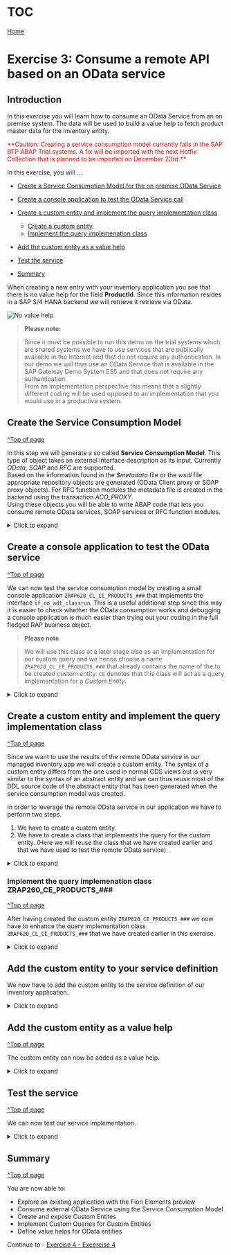 # TOC
[Home](../../readme.md#exercises)
# Exercise 3: Consume a remote API based on an OData service

## Introduction

In this exercise you will learn how to consume an OData Service from an on premise system.
The data will be used to build a value help to fetch product master data for the Inventory entity.

<span style="color:red">
**Caution:
Creating a service consumption model currently fails in the SAP BTP ABAP Trial systems. A fix will be imported with the next Hotfix Collection that is planned to be imported on December 23rd.**
</span>

In this exercise, you will ...

- [Create a Service Consumption Model for the on premise OData Service](#create-the-service-consumption-model)

- [Create a console application to test the OData Service call](#create-a-console-application-to-test-the-odata-service)

- [Create a custom entity and implement the query implementation class](#create-a-custom-entity-and-implement-the-query-implementation-class)
  - [Create a custom entity](#create-a-custom-entity)
  - [Implement the query implemenation class](#implement-the-query-implemenation-class-zrap260ceproducts)   

- [Add the custom entity as a value help](#add-the-custom-entity-as-a-value-help)
- [Test the service](#test-the-service)
- [Summary](#summary) 



When creating a new entry with your inventory application you see that there is no value help for the field **ProductId**. 
Since this information resides in a SAP S/4 HANA backend we will retrieve it retrieve via OData.

 ![No value help](images/Introduction_0000.png)




> **Please note:**

> Since it must be possible to run this demo on the trial systems which are shared systems we  have to use services that are publically available in the Internet and that do not require any authentication. 
In our demo we will thus use an OData Service that is available in the SAP Gateway Demo System ES5 and that does not require any authentication.  
> From an implementation perspective this means that a slightly different coding will be used opposed to an implementation that you would use in a productive system.


## Create the Service Consumption Model
[^Top of page](#)  

In this step we will generate a so called **Service Consumption Model**. This type of object takes an external interface description as its input. Currently *OData*, *SOAP* and *RFC* are supported.   
Based on the information found in the *$metadata* file or the *wsdl* file appropriate repository objects are generated (OData Client proxy or SOAP proxy objects). For RFC function modules the metadata file is created in the backend using the transaction *ACO_PROXY*.  
Using these objects you will be able to write ABAP code that lets you consume remote OData services, SOAP services or RFC function modules.

<details>
<summary>Click to expand</summary>

We start by creating a service consumption model for an OData service that provides demo product data. This service resides on the public SAP Gateway System ES5 and does not require any authentication

1. The *$metadata* file of the OData service that we want to consume must be uploaded in file format. You have hence to download it first.
 
 - Click on the following URL https://sapes5.sapdevcenter.com/sap/opu/odata/sap/ZPDCDS_SRV/$metadata

   When you are asked to select a certificate or to authenticate, simply press the **Cancel** button, since this URL does not require any authentication.

   ![No authentication required](images/Service_Consumption_Model_0000.png)  
   
 - Download the $metadata file to your computer, you will need it later in this exercise.  

   ![Download $metadata 1](images/Service_Consumption_Model_0010.png)  
   ![Download $metadata 2](images/Service_Consumption_Model_0020.png)  

2. Switch to ADT and right click on your package **ZRAP620_###**. Select **New > Other ABAP Repository Object**.  

    ![New ABAP Repository Object 1](images/Service_Consumption_Model_0030.png)  

2. In the New ABAP Repository Object dialogue do the following

   -  Start to type **`Service`**
   -  In the list of objects select **Service Consumption Model**
   -  Click **Next**
 
      ![New ABAP Repository Object 2](images/Service_Consumption_Model_0040.png)

4. The **New Service Consumption Model** dialogue opens. Here enter the following data:

   - Name: **`ZRAP620_SC_PRODUCTS_###`**
   - Description: **`Products from ES5`**
   - Remote Consumption Model: **`OData`** (to be selected from the drop down box)
   
   Then click **Next**. 
   
   > **Caution**
   
   > Be sure that you have selected **`OData`** as the **Remote Consumption Mode** from the drop down box. We will create a service consumption model for a SOAP web service in the following exercise.
   
    ![New Service Consumption Model](images/Service_Consumption_Model_0050.png)

5. The $metadata file of the OData service that we want to consume must be uploaded in file format. If you have not yet downloaded the $metadata file you have to do this now.

   - Click **Browse** to select the $metadata file that you have downloaded earlier in this exercise
   - Prefix: **`RAP620_###`** 

> **Please note**

> The prefix that you have entered will be added to the names of the repository objects that are generated, namely the **abstract entities**.  
> If you don't select a prefix and if the wizard finds out that there would be name clashes the wizard will propse unique names by adding arbitrary characters to the repository object names.  
> In any case you will be able to change the values that will be proposed by this wizard.

 ![OData consumption proxy](images/Service_Consumption_Model_0060.png)

6. Check the **ABAP Artifact Name** and click **Next**.

   You will notice that the name of the ABAP artifact has been set to `ZRAP620_###SEPMRA_I_PRODUCT_E` since we have provided the prefix `RAP620_###`. 

   Press **Next**.

> Additional Information

> If you have not provided a prefix the ABAP Artifact Name might contain several arbritray characters that have been added to the name **ZSEPMRA_I_PRODUCT**. This can happen if other users in the same system have already imported the same $metadata file. In order to avoid name clashes the wizard then adds arbitrary characters so that a unique name for the ABAP artifact is ensured.

![Define Entity Set](images/Service_Consumption_Model_0070.png)

7. The wizard will now list the repository objects that will be generated, namely a service definition and an abstract entity in addition to the service consumption model.

   - Service Definition: **ZRAP620_SC_RAP_PRODUCTS_###**
   - Abstract Entity: **ZRAP620_###SEPMRA_I_PRODUCT_E**

Click **Next**.

![ABAP Artifact Genertion List](images/Service_Consumption_Model_0080.png)

8. Selection of transport request
   - Select or create a transport request
   - Press **Finish**

![ABAP Artifact Genertion List](images/Service_Consumption_Model_0090.png)

9. Let us briefly investigate the service consumption model.  

   For each operation (**Read List**, **Read**, **Create**, **Update** and **Delete**) some sample code has been created that you can use when you want to call the OData Service with one of these operations. Since we want to retrieve a list of Product-IDs, we will select the operation **Read List** and click on the button **Copy to Clipboard**. We will use this code in the following step where we create a console application to test the call to the remote OData service. 
  
 ![Code sample for entity access](images/Service_Consumption_Model_0100.png) 

</details>

## Create a console application to test the OData service
[^Top of page](#)

We can now test the service consumption model by creating a small console application ````ZRAP620_CL_CE_PRODUCTS_###```` that implements the interface ````if_oo_adt_classrun````. 
This is a useful additional step since this way it is easier to check whether the OData consumption works and debugging a console application is much easier than trying out your coding in the full fledged RAP business object.

> **Please note**

> We will use this class at a later stage also as an implementation for our custom query and we hence choose a name ````ZRAP620_CL_CE_PRODUCTS_###```` that already contains the name of the to be created custom entity. ````CE```` denotes that this class will act as a query implementation for a *Custom Entity*.

<details>
<summary>Click to expand</summary>

1. Right click on the folder **Source Code Library** and select **New > ABAP Class**.
   
   ![New ABAP class](images/console_app_0000.png)

2. The **New ABAP class** dialogue opens. Here you have to enter the following:

   - Name: ````ZRAP620_CL_CE_PRODUCTS_###````
   - Description: ````Query implementation custom entity```` 
   - Click **Add**
   
   The **Add ABAP Interface** dialogue opens.
   
   - Start to type ````if_oo````
   - Select ````IF_OO_ADT_CLASSRUN```` from the list of matching items
   - Press **OK** or double-click on ````IF_OO_ADT_CLASSRUN````
   
   ![New ABAP class](images/console_app_0020.png)
   
   
3. Check the input and press **Next**

![New ABAP class](images/console_app_0030.png)

4. Selection of transport request

   - Select or create a transport request
   - Click **Finish**
  
5. Check the source code template

  You will notice that the wizard has automatically added an implementation for the method ````IF_OO_ADT_CLASSRUN~MAIN````. 

![Selection of transport request](images/console_app_0040.png)

## CLASS ZRAP620_CL_CE_PRODUCTS_### - Implementation
[^Top of page](#)  

1. Let's start with the implementation of our test class. 

   In the public section we add two ````TYPES```` definitions. ````t_product_range```` is used to provide filter conditions for ProductIDs in form of ````SELECT-OPTIONS```` to the method ````get_products( )````.  
   The second type ````t_business_data```` is used to retrieve the business data returned by our remote OData service.  
   The  ````get_products( )```` method takes filter conditions in form of ````SELECT-OPTIONS```` via the importing parameter ````it_filter_cond````. In addition it is possible to provide values for ````top```` and ````skip```` to leverage client side paging.  

   So the ````DEFINITION```` section of your class should now look like follows:

<pre>
CLASS zcl_ce_rap_products_#### DEFINITION
  PUBLIC
  FINAL
  CREATE PUBLIC .

  PUBLIC SECTION.

    INTERFACES if_oo_adt_classrun .

    TYPES t_product_range TYPE RANGE OF zrap620_###sepmra_i_product_e-Product.
    TYPES t_business_data TYPE TABLE OF zrap620_###sepmra_i_product_e.

    METHODS get_products
      IMPORTING
        it_filter_cond   TYPE if_rap_query_filter=>tt_name_range_pairs   OPTIONAL
        top              TYPE i OPTIONAL
        skip             TYPE i OPTIONAL
      EXPORTING
        et_business_data TYPE  t_business_data
      RAISING
        /iwbep/cx_cp_remote
        /iwbep/cx_gateway
        cx_web_http_client_error
        cx_http_dest_provider_error
      .

  PROTECTED SECTION.
  PRIVATE SECTION.
ENDCLASS.
</pre>

   You will get a warning that the method **get_products( )** has not been implemented yet. Press **Ctrl+1** to start the quick fix to add an implementation for **get_products( )**.

   ![Add implementation](images/console_app_0050.png)

6. Now we will add code in the **IMPLEMENTATION** section of the method **get_products( )**. 

   The public method **get_products( )** is used to retrieve the data from the remote OData service. Since it is not possible to leverage the destination service in the trial systems, we will use the method **cl_http_destination_provider=>create_by_url** which allows us to create a http destination object based on the target URL. As the target URL we choose the root URL https://sapes5.sapdevcenter.com of the ES5 system since the relative URL that points to the OData service will be added when creating the OData client proxy.

   **Caution:**  
   Do not forget to replace the placeholder **'####'** with your unique number.  

   > Please note

   > In a normal SAP BTP, ABAP Environment system one would leverage the destination service of the underlying Cloud Foundry Environment and one would use the statement **cl_http_destination_provider=>create_by_cloud_destination** to generate a http destination in the ABAP Environment system based on these settings.

 ![Add implementation2](images/console_app_0060.png)

<pre>
  METHOD get_products.

    DATA: filter_factory   TYPE REF TO /iwbep/if_cp_filter_factory,
          filter_node      TYPE REF TO /iwbep/if_cp_filter_node,
          root_filter_node TYPE REF TO /iwbep/if_cp_filter_node.

    DATA: http_client        TYPE REF TO if_web_http_client,
          odata_client_proxy TYPE REF TO /iwbep/if_cp_client_proxy,
          read_list_request  TYPE REF TO /iwbep/if_cp_request_read_list,
          read_list_response TYPE REF TO /iwbep/if_cp_response_read_lst.

    DATA(http_destination) = cl_http_destination_provider=>create_by_url( i_url = 'https://sapes5.sapdevcenter.com' ).
    http_client = cl_web_http_client_manager=>create_by_http_destination( i_destination = http_destination ).

    odata_client_proxy = cl_web_odata_client_factory=>create_v2_remote_proxy(
      EXPORTING
        iv_service_definition_name = 'ZRAP620_SC_PRODUCTS_###'
        io_http_client             = http_client
        iv_relative_service_root   = '/sap/opu/odata/sap/ZPDCDS_SRV/' ).

    " Navigate to the resource and create a request for the read operation
    read_list_request = odata_client_proxy->create_resource_for_entity_set( 'SEPMRA_I_PRODUCT_E' )->create_request_for_read( ).

    " Create the filter tree
    filter_factory = read_list_request->create_filter_factory( ).
    LOOP AT  it_filter_cond  INTO DATA(filter_condition).
      filter_node  = filter_factory->create_by_range( iv_property_path     = filter_condition-name
                                                              it_range     = filter_condition-range ).
      IF root_filter_node IS INITIAL.
        root_filter_node = filter_node.
      ELSE.
        root_filter_node = root_filter_node->and( filter_node ).
      ENDIF.
    ENDLOOP.

    IF root_filter_node IS NOT INITIAL.
      read_list_request->set_filter( root_filter_node ).
    ENDIF.

    IF top > 0 .
      read_list_request->set_top( top ).
    ENDIF.

    read_list_request->set_skip( skip ).

    " Execute the request and retrieve the business data
    read_list_response = read_list_request->execute( ).
    read_list_response->get_business_data( IMPORTING et_business_data = et_business_data ).

  ENDMETHOD.
</pre>

8. Finally we add the following code into the **IMPLEMENTATION** section of your **main** method

  The main method creates a simple filter for products with a name greater or equal **HT-1200**. At the same time we use client side paging to skip the first result and limit the response to 3 products.

<pre>
  METHOD if_oo_adt_classrun~main.

    DATA business_data TYPE TABLE OF zrap620_###sepmra_i_product_e.
    DATA filter_conditions  TYPE if_rap_query_filter=>tt_name_range_pairs .
    DATA ranges_table TYPE if_rap_query_filter=>tt_range_option .
    ranges_table = VALUE #( (  sign = 'I' option = 'GE' low = 'HT-1200' ) ).
    filter_conditions = VALUE #( ( name = 'PRODUCT'  range = ranges_table ) ).

    TRY.
        get_products(
          EXPORTING
            it_filter_cond    = filter_conditions
            top               =  3
            skip              =  1
          IMPORTING
            et_business_data  = business_data
          ) .
        out->write( business_data ).
      CATCH cx_root INTO DATA(exception).
        out->write( cl_message_helper=>get_latest_t100_exception( exception )->if_message~get_longtext( ) ).
    ENDTRY.

  ENDMETHOD.
</pre>


9. The code should now look as follows

   [Source code zcl_ce_rap_products_####](sources/ex2_CLAS_zcl_ce_rap_products_%23%23%23%23_step_1.txt)

10. You can now run the console application by pressing **F9**.


    ![Selection of transport request](images/console_app_0070.png)

</details>

## Create a custom entity and implement the query implementation class
[^Top of page](#)

Since we want to use the results of the remote OData service in our managed inventory app we will create a custom entity. 
The syntax of a custom entity differs from the one used in normal CDS views but is very similar to the syntax of an abstract entity and we can thus reuse most of the DDL source code of the abstract entity that has been generated when the service consumption model was created.

In order to leverage the remote OData service in our application we have to perform two steps.

1.	We have to create a custom entity. 
2.	We have to create a class that implements the query for the custom entity. (Here we will reuse the class that we have created earlier and that we have used to test the remote OData service).

<details>
<summary>Click to expand</summary>

### Create a custom entity
[^Top of page](#)

In contrast to "normal" CDS views that read data from the database from tables or other CDS views _custom entities_ act as a wrapper for a code based implementation that provides the data instead of a database table or a CDS view. 

The custom entity has to be created manually and it uses a similar syntax as the abstract entity that has been created when we have created our service consumption model.

In order to be able to retrieve the data from the remote OData service we have to built a class that implements the interface **if_rap_query_provider**. We will reuse the class that we have created earlier and add this interface to it.

The interface **if_rap_query_provider interface** only offers one method which is called **select**. Within this select method we will call the public **get_products( )** method. The select method also expects that the incoming requests provide certain OData specific query parameters. These we will set in our coding as well.

Let’s start with creating a new data definition ````ZRAP620_CE_PRODUCTS_###```` using the template for a custom entity.

1. Right-click on the folder **Data Definition** and select **New Data Definition.**   

   ![New data definition 1](images/custom_entity_0000.png)

2. The **New Data Defintion** dialogue opens. Here you have to enter the following values:  
   - Name: **`ZRAP260_CE_PRODUCTS_###`** 
   - Description: **`Custom entity for products from ES5`**
   
   Press **Next**
   
   ![New data definition 2](images/custom_entity_0010.png)
   
3. Selection of a transport request
   - Select or create a transport request.
   - **!!! ONLY !!!** Press *Next*. Do **NOT** press *Finish*.

   > Caution

   > If you were to press **Finish** instead of **Next**, the wizard would use the template that was used the last time when this wizard was used by the developer.  

   > In order to be sure that the correct template is selected, we **MUST** press **Next** and not **Finish** which would skip the step of template selection.

   ![New data definition 2](images/custom_entity_0020.png)

4. Select Template

   - Use the scroll bar to navigate down the list
   - Select the template **Define custom entity with parameters**
   - Press **Finish**

> **Please note**

> There is only a template for a custom entity with parameters. But this doesn’t matter. We use this template and remove the statement `with parameters parameter_name : parameter_type`.

 ![New data definition 2](images/custom_entity_0030.png)

 ![New data definition 2](images/custom_entity_0040.png)

5. Edit the source code of the custom entity

   - From the abstract entity that is used by the service consumption model we only use the following three fields for your value help: `Product`, `ProductCategory` and `Supplier`.
   - We add the annotation `@ObjectModel.query.implementedBy: 'ABAP:ZRAP620_CL_CE_PRODUCTS_###'` right before the `define custom entity` statement.

The DDL source code should now look like follows:

<pre>
@EndUserText.label: 'Custom entity for products from ES5'
@ObjectModel.query.implementedBy: 'ABAP:ZRAP620_CL_CE_PRODUCTS_###'
define custom entity ZRAP620_CE_PRODUCTS_###
{
  key Product                 : abap.char( 10 );
      ProductCategory         : abap.char( 40 );
      Supplier                : abap.char( 10 );  
}

</pre>

   [Source code ZRAP260_CE_PRODUCTS_###](sources/ex2_DDLS_ZCE_RAP_PRODUCTS_%23%23%23%23.txt)

7. Activate your changes ![Activate](images/activate.png)

> You might get the warning that the class ` ZRAP260_CE_PRODUCTS_###` is not found. This is because our class does not yet implement the interface `IF_RAP_QUERY_PROVIDER`.  

</details>

### Implement the query implemenation class ZRAP260_CE_PRODUCTS_###
[^Top of page](#)

After having created the custom entity `ZRAP620_CE_PRODUCTS_###` we now have to enhance the query implementation class `ZRAP620_CL_CE_PRODUCTS_###` that we have created earlier in this exercise.

<details>
<summary>Click to expand</summary>

1. Add interface **`IF_RAP_QUERY_PROVIDER`** to the query implementation class **`ZRAP620_CL_CE_PRODUCTS_###`**
 
   - You can use the quick fix `Ctrl+1` to add the implementation for the method `if_rap_query_provider~select`
  
<pre>
  INTERFACES if_rap_query_provider.
</pre>
  
  ![Add interface IF_RAP_QUERY_PROVIDER](images/query_implementation_0010.png)
  
   
  
2. Implement the method  `if_rap_query_provider~select`  
  
Within the `select()` method we can retrieve the details of the incoming OData call using the object `io_request`. Using the method `get_paging()` we can find out whether client side paging was requested with the incoming OData call. Using the method `get_filter()` we can retrieve the filter that was used by the incoming OData request as ranges. This comes in handy so we can provide this data when calling the method `get_products()`.

**Please note:**
It is mandatory that the response not only contains the retrieved data via the method `set_data()` but also the number of entities being returned via the method `set_total_number_of_records()`.

[Source code zcl_ce_rap_products_####](sources/ex2_CLAS_zcl_ce_rap_products_%23%23%23%23_step_2.txt)

 <pre>

   METHOD if_rap_query_provider~select.
    DATA business_data TYPE t_business_data.
    DATA(top)     = io_request->get_paging( )->get_page_size( ).
    DATA(skip)    = io_request->get_paging( )->get_offset( ).
    DATA(requested_fields)  = io_request->get_requested_elements( ).
    DATA(sort_order)    = io_request->get_sort_elements( ).

    TRY.
        DATA(filter_condition) = io_request->get_filter( )->get_as_ranges( ).

        get_products(
                 EXPORTING
                   it_filter_cond    = filter_condition
                   top               = CONV i( top )
                   skip              = CONV i( skip )
                 IMPORTING
                   et_business_data  = business_data
                 ) .

        io_response->set_total_number_of_records( lines( business_data ) ).
        io_response->set_data( business_data ).

      CATCH cx_root INTO DATA(exception).
        DATA(exception_message) = cl_message_helper=>get_latest_t100_exception( exception )->if_message~get_longtext( ).
    ENDTRY.
  ENDMETHOD.

 
 </pre>

3. Activate your changes 

4. Your ABAP source code should now look like follows

[Source code ZCL_CE_RAP_PRODUCTS_####](sources/ex2_CLAS_zcl_ce_rap_products_%23%23%23%23_final.txt)

</details>

## Add the custom entity to your service definition

We now have to add the custom entity to the service definition of our inventory application.   

<details>
<summary>Click to expand</summary>

1. Open the Service Definition `ZRAP620_UI_INVENTORY_###` 

   - add the statement  
     <pre>expose ZRAP620_CE_PRODUCTS_### as Products;</pre>  
     so that the custom entity is added to the OData service.  
   - Activate your changes ![Activate](images/activate.png)
 
  ![Add custom entity to service definition](images/service_definition_0000.png)  

</details>

## Add the custom entity as a value help
[^Top of page](#)

The custom entity can now be added as a value help.  

<details>
<summary>Click to expand</summary>

1. Open the projection view for your inventory data `ZRAP620_C_INVENTORYTP_###` 

  -  Add the annotation `@Consumption.valueHelpDefinition` to the field `ProductID`
  
  <pre>
  @Consumption.valueHelpDefinition: [{ entity : {name: 'ZRAP620_CE_PRODUCTS_###', element: 'Product'  } , useForValidation: true }]  
  </pre>

This will add the custom entity `ZRAP620_CE_PRODUCTS_###` as a value help for the field `ProductId`.

![Add custom entity as a value help](images/projection_view_0000.png)  

</details>

## Test the service 
[^Top of page](#)

We can now test our service implementation.

<details>
<summary>Click to expand</summary>

1. Open the service binding `ZRAP620_UI_INVENTOR_O4_###` 

   - You will notice that now two entities are visible. `Products` and `Inventory`
   - Double-click on the entity `Inventory` or select it and use the **Preview** button.
   
     ![Service binding with custom entity](images/preview_service_0000.png)

 
 
2. Use the new value help

   - Create a new inventory
   - Click on the value help icon
   - Select a product
    
    ![Field ProductID with value help](images/preview_service_0005.png)

    ![Field ProductID with value help](images/preview_service_0010.png)
   
   


3. Create the new inventory 
 
  ![Product selected in object page](images/preview_service_0015.png)

4. Check the result

  ![Product selected in object page](images/preview_service_0020.png)

## Test input Validation on the front end
[^Top of page](#)

1. Edit the newly created inventory entry

2. Change the product name to a product name that does not exist, e.g. by adding an arbritray character `a`.

   You will see that the SAP Fiori Elements UI performs a check whether the entered product name `HT-1001a`does exist.

   This is because we have add earlier the annotation `@Consumption.valueHelpDefinition` to the field `ProductID` with the addtional parameter `useForValidation`.

<pre>
@Consumption.valueHelpDefinition: [{ entity : {name: 'ZRAP620_CE_PRODUCTS_AF3', element: 'Product'  } , useForValidation: true }]        
</pre>

   ![Input validation 1](images/preview_service_0030.png)

   ![Input validation 2](images/preview_service_0040.png)

  
</details>

## Summary
[^Top of page](#)

You are now able to:

-	Explore an existing application with the Fiori Elements preview  
- Consume external OData Service using the Service Consumption Model  
-	Create and expose Custom Entites  
-	Implement Custom Queries for Custom Entities  
-	Define value helps for OData entities   


Continue to - [Exercise 4 - Excercise 4 ](../ex4/README.md/#exercise-4---consume-a-soap-web-service)
